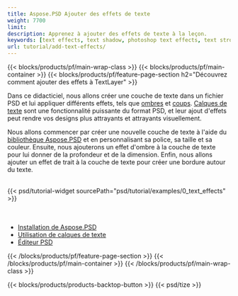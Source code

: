 ```yaml
---
title: Aspose.PSD Ajouter des effets de texte
weight: 7700
limit: 
description: Apprenez à ajouter des effets de texte à la leçon.
keywords: [text effects, text shadow, photoshop text effects, text stroke, open photoshop file, psd file export, text effect psd]
url: tutorial/add-text-effects/
---
```


{{< blocks/products/pf/main-wrap-class >}}
{{< blocks/products/pf/main-container >}}
{{< blocks/products/pf/feature-page-section h2="Découvrez comment ajouter des effets à TextLayer" >}}


<a href="LINK">
</a>
<p>
Dans ce didacticiel, nous allons créer une couche de texte dans un fichier PSD et lui appliquer différents effets, tels que <a href="https://docs.aspose.com/psd/net/shadow-effects-in-psd-file/">ombres</a> et <a href="https://docs.aspose.com/psd/net/stroke-effect-with-color-fill/">coups</a>. <a href="https://reference.aspose.com/psd/net/aspose.psd.fileformats.psd.layers/textlayer/">Calques de texte</a> sont une fonctionnalité puissante du format PSD, et leur ajout d'effets peut rendre vos designs plus attrayants et attrayants visuellement.
</p>

<p>
Nous allons commencer par créer une nouvelle couche de texte à l'aide du <a href="https://www.nuget.org/packages/Aspose.PSD">bibliothèque Aspose.PSD</a> et en personnalisant sa police, sa taille et sa couleur. Ensuite, nous ajouterons un effet d'ombre à la couche de texte pour lui donner de la profondeur et de la dimension. Enfin, nous allons ajouter un effet de trait à la couche de texte pour créer une bordure autour du texte.
</p>

<br />
{{< psd/tutorial-widget sourcePath="psd/tutorial/examples/0_text_effects" >}}
<br />

<br />
<br />
<div class="code-sample">
    <ul class="link-list">
        <li class="link-item"><a href="https://docs.aspose.com/psd/net/installation/">Installation de Aspose.PSD</a></li>
        <li class="link-item"><a href="https://docs.aspose.com/psd/net/working-with-text-layers/">Utilisation de calques de texte</a></li>
        <li class="link-item"><a href="https://products.aspose.app/psd/editor/">Éditeur PSD</a></li>
    </ul>
</div>

{{< /blocks/products/pf/feature-page-section >}}
{{< /blocks/products/pf/main-container >}}
{{< /blocks/products/pf/main-wrap-class >}}

{{< blocks/products/products-backtop-button >}}
{{< psd/tize >}}
